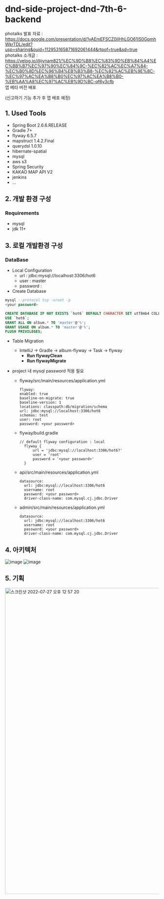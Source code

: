 # dnd-side-project-dnd-7th-6-backend
photalks 발표 자료 : https://docs.google.com/presentation/d/1yAEmEFSCZ0iIHhLGO61lS0GpmhWkrTDL/edit?usp=sharing&ouid=112953165871692061444&rtpof=true&sd=true
<br>
photalks 소개글 : https://velog.io/@jynam821/%EC%9D%B8%EC%83%9D%EB%84%A4%EC%BB%B7%EC%97%90%EC%84%9C-%EC%82%AC%EC%A7%84-%EC%B0%8D%EC%96%B4%EB%B3%B8-%EC%82%AC%EB%9E%8C-%EC%97%AC%EA%B8%B0%EC%97%AC%EA%B8%B0-%EB%AA%A8%EC%97%AC%EB%9D%BC-qf6y3cfb
<br>
앱 베타 버전 배포

(신고하기 기능 추가 후 앱 배포 예정)
## 1. Used Tools
- Spring Boot 2.6.6.RELEASE
- Gradle 7+
- flyway 6.5.7
- mapstruct 1.4.2.Final
- querydsl 1.0.10
- hibernate-spatial
- mysql 
- aws s3
- Spring Security
- KAKAO MAP API V2
- jenkins
- ...

## 2. 개발 환경 구성
### Requirements
- mysql
- jdk 11+

## 3. 로컬 개발환경 구성
### DataBase
- Local Configuration
  - url : jdbc:mysql://localhost:3306/hot6 
  - user : master
  - password : <your password>
- Create Database
```sql
mysql --protocol tcp -uroot -p
<your password>

CREATE DATABASE IF NOT EXISTS `hot6` DEFAULT CHARACTER SET utf8mb4 COLLATE utf8mb4_general_ci;
USE `hot6`;
GRANT ALL ON album.* TO 'master'@'%';
GRANT USAGE ON album.* TO 'master'@'%';
FLUSH PRIVILEGES;
```
- Table Migration
  - IntelliJ -> Gradle -> album-flyway -> Task -> flyway 
    - **Run flywayClean**
    - **Run flywayMigrate**

- project 내 mysql password 적용 필요
  - flyway/src/main/resources/application.yml
    ```
    flyway:
    enabled: true
    baseline-on-migrate: true
    baseline-version: 1
    locations: classpath:db/migration/schema
    url: jdbc:mysql://localhost:3306/hot6
    schemas: test
    user: root
    password: <your password>

    ```
    
  - flyway/build.gradle
    ```
    // default flyway configuration : local
      flyway {
          url = 'jdbc:mysql://localhost:3306/hot6?'
          user = 'root'
          password = '<your password>'
      }
    ```
  - api/src/main/resources/application.yml
    ```
    datasource:
      url: jdbc:mysql://localhost:3306/hot6
      username: root
      password: <your password>
      driver-class-name: com.mysql.cj.jdbc.Driver
    ```
    
  - admin/src/main/resources/application.yml
    ```
    datasource:
      url: jdbc:mysql://localhost:3306/hot6
      username: root
      password: <your password>
      driver-class-name: com.mysql.cj.jdbc.Driver
    ```
## 4. 아키텍처
![image](https://user-images.githubusercontent.com/69445946/179416416-ae520270-145d-4285-81ec-24d54cdde8fd.png)
![image](https://user-images.githubusercontent.com/69445946/179416410-2a2d909a-9666-4932-a461-fac11d902f00.png)

## 5. 기획
  <img width="1002" alt="스크린샷 2022-07-27 오후 12 57 20" src="https://user-images.githubusercontent.com/69445946/181157754-c2faf969-c031-4ba6-9f9c-6bcb8b494704.png">

  
